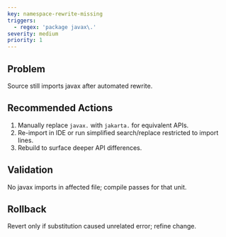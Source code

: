 ```yaml
---
key: namespace-rewrite-missing
triggers:
  - regex: 'package javax\.'
severity: medium
priority: 1
---
```

## Problem
Source still imports javax after automated rewrite.
## Recommended Actions
1. Manually replace `javax.` with `jakarta.` for equivalent APIs.
2. Re-import in IDE or run simplified search/replace restricted to import lines.
3. Rebuild to surface deeper API differences.
## Validation
No javax imports in affected file; compile passes for that unit.
## Rollback
Revert only if substitution caused unrelated error; refine change.
